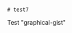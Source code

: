                                                                                                                                                                                                                                                                                                                                                                                                                                                                                                                                                                                  # test7
Test "graphical-gist"